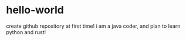 # hello-world
create github repository at first time!
i am a java coder, and plan to learn python and rust!
